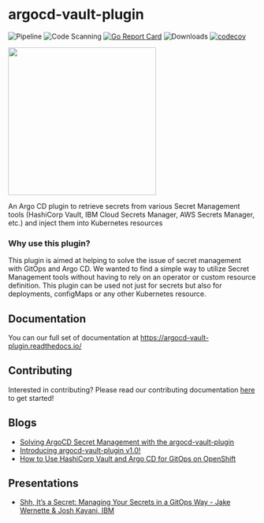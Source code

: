 # argocd-vault-plugin
![Pipeline](https://github.com/argoproj-labs/argocd-vault-plugin/workflows/Pipeline/badge.svg)
![Code Scanning](https://github.com/argoproj-labs/argocd-vault-plugin/workflows/Code%20Scanning/badge.svg)
[![Go Report Card](https://goreportcard.com/badge/github.com/argoproj-labs/argocd-vault-plugin)](https://goreportcard.com/report/github.com/argoproj-labs/argocd-vault-plugin)
![Downloads](https://img.shields.io/github/downloads/IBM/argocd-vault-plugin/total?logo=github)
[![codecov](https://codecov.io/gh/argoproj-labs/argocd-vault-plugin/branch/main/graph/badge.svg?token=6Xr7V8AMTE)](https://codecov.io/gh/argoproj-labs/argocd-vault-plugin)

<img src="https://github.com/argoproj-labs/argocd-vault-plugin/raw/main/assets/argo_vault_logo.png" width="300">

An Argo CD plugin to retrieve secrets from various Secret Management tools (HashiCorp Vault, IBM Cloud Secrets Manager, AWS Secrets Manager, etc.) and inject them into Kubernetes resources

### Why use this plugin?
This plugin is aimed at helping to solve the issue of secret management with GitOps and Argo CD. We wanted to find a simple way to utilize Secret Management tools without having to rely on an operator or custom resource definition. This plugin can be used not just for secrets but also for deployments, configMaps or any other Kubernetes resource.

## Documentation
You can our full set of documentation at https://argocd-vault-plugin.readthedocs.io/

## Contributing
Interested in contributing? Please read our contributing documentation [here](./CONTRIBUTING.md) to get started!

## Blogs
- [Solving ArgoCD Secret Management with the argocd-vault-plugin](https://itnext.io/argocd-secret-management-with-argocd-vault-plugin-539f104aff05)
- [Introducing argocd-vault-plugin v1.0!](https://itnext.io/introducing-argocd-vault-plugin-v1-0-708433294b2d)
- [How to Use HashiCorp Vault and Argo CD for GitOps on OpenShift](https://cloud.redhat.com/blog/how-to-use-hashicorp-vault-and-argo-cd-for-gitops-on-openshift)

## Presentations
- [Shh, It’s a Secret: Managing Your Secrets in a GitOps Way - Jake Wernette & Josh Kayani, IBM](https://youtu.be/7L6nSuKbC2c)
